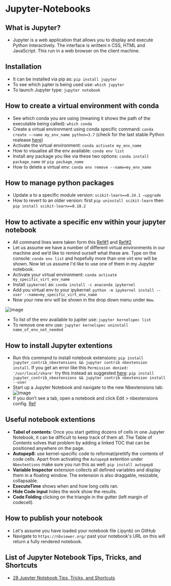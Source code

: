 # Jupyter-Notebooks

## What is Jupyter?
- Jupyter is a web application that allows you to display and execute Python interactively. The interface is writteni n CSS, HTML and JavaScript. This run in a web browser on the client machine.

## Installation
- It can be installed via pip as: `pip install jupyter`
- To see which jupter is being used use: `which jupyter`
- To launch Jupyter type: `jupyter notebook`

## How to create a virtual environment with conda
- See which conda you are using (meaning it shows the path of the executable being called): `which conda`
- Create a virtual environment using conda specific command: `conda create –-name my_env_name python=3.7` (check for the last stable Python realease [here](https://www.python.org/downloads/macos/))
- Activate the virtual environment: `conda activate my_env_name` 
- How to visualise all the env available: `conda env list`
- Install any package you like via these two options: `conda install package_name` or `pip package_name`
- How to delete a virtual env: `conda env remove --name=my_env_name`

## How to manage python packages
- Update a to a specific module version: `scikit-learn==0.24.1 –upgrade`
- How to revert to an older version: first `pip uninstall scikit-learn` then `pip install scikit-learn==0.18.2`

## How to activate a specific env within your jupyter notebook
- All command lines were taken form this [Ref#1](https://medium.com/@nrk25693/how-to-add-your-conda-environment-to-your-jupyter-notebook-in-just-4-steps-abeab8b8d084) and [Ref#2](https://janakiev.com/blog/jupyter-virtual-envs/)
- Let us assume we have a number of different virtual environments in our machine and we’d like to remind ourself what these are. Type on the console: `conda env list` and hopefully more than one virt env will be shown. Now let us assume I'd like to use one of them in my Jupyter notebook.
- Activate your virtual environment: `conda activate my_specific_virt_env_name`
- Install `ipykernel` as: `conda install -c anaconda ipykernel`
- Add you virtual env to your ipykernel: `python -m ipykernel install --user --name=my_specific_virt_env_name`
- Now your new env will be shown in the drop down menu under `New`.

![image](https://user-images.githubusercontent.com/89139139/150124430-456ce370-12ca-4eab-8504-cefeda2e8194.png)

- To list of the env available to jupiter use: `jupyter kernelspec list`
- To remove one env use: `jupyter kernelspec uninstall name_of_env_not_needed`

## How to install Jupyter extentions
- Run this command to install notebook extensions: `pip install jupyter_contrib_nbextensions && jupyter contrib nbextension install`. If you get an error like this `Permission denied: '/usr/local/share'` try this instead as suggested [here](https://github.com/Calysto/matlab_kernel/issues/68): `pip install jupyter_contrib_nbextensions && jupyter contrib nbextension install --user`
- Start up a Jupyter Notebook and navigate to the new Nbextensions tab:
![image](https://user-images.githubusercontent.com/89139139/150533233-ddc25295-9f2b-43b6-aea0-305cb0a497cd.png)
- If you don’t see a tab, open a notebook and click Edit > nbextensions config.
[Ref](https://towardsdatascience.com/jupyter-notebook-extensions-517fa69d2231)

## Useful notebook extentions
- **Tabel of contents**: Once you start getting dozens of cells in one Jupyter Notebook, it can be difficult to keep track of them all. The Table of Contents solves that problem by adding a linked TOC that can be positioned anywhere on the page.
- **Autopep8**: use kernel-specific code to reformat/prettify the contents of code cells. Apart from activating the `Autopep8` extention under `Nbextentions` make sure you run this as well: `pip install autopep8`
- **Variable Inspector** extension collects all defined variables and display them in a floating window. The extension is also draggable, resizable, collapsable.
- **ExecuteTime** shows when and how long cells ran.
- **Hide Code input** hides the work show the results.
- **Code Folding** clicking on the triangle in the gutter (left margin of codecell).

## How to publish your notebook
- Let's assume you have loaded your notebook file (.ipynb) on GitHub
- Navigate to `https://nbviewer.org/` past your notebook's URL on this will return a fully rendered notebook.

## List of Jupyter Notebook Tips, Tricks, and Shortcuts
- [28 Jupyter Notebook Tips, Tricks, and Shortcuts](https://www.dataquest.io/blog/jupyter-notebook-tips-tricks-shortcuts/)

